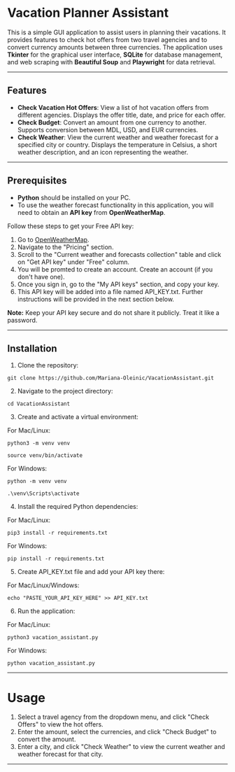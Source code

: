 # Vacation Planner Assistant

This is a simple GUI application to assist users in planning their vacations. It provides features to check hot offers from two travel agencies and to convert currency amounts between three currencies.
The application uses **Tkinter** for the graphical user interface, **SQLite** for database management, and web scraping with **Beautiful Soup** and **Playwright** for data retrieval.

---

## Features
- **Check Vacation Hot Offers**: View a list of hot vacation offers from different agencies. Displays the offer title, date, and price for each offer.
- **Check Budget**: Convert an amount from one currency to another. Supports conversion between MDL, USD, and EUR currencies.
- **Check Weather**: View the current weather and weather forecast for a specified city or country. Displays the temperature in Celsius, a short weather description, and an icon representing the weather.

---

## Prerequisites
- **Python** should be installed on your PC.
- To use the weather forecast functionality in this application, you will need to obtain an **API key** from **OpenWeatherMap**. 

Follow these steps to get your Free API key:

1. Go to [OpenWeatherMap](https://openweathermap.org/).
2. Navigate to the "Pricing" section.
3. Scroll to the "Current weather and forecasts collection" table and click on "Get API key" under "Free" column.
4. You will be promted to create an account. Create an account (if you don't have one).
5. Once you sign in, go to the "My API keys" section, and copy your key.
6. This API key will be added into a file named API_KEY.txt. Further instructions will be provided in the next section below.

**Note:** Keep your API key secure and do not share it publicly. Treat it like a password.


---

## Installation 

1. Clone the repository:
```
git clone https://github.com/Mariana-Oleinic/VacationAssistant.git
```

2. Navigate to the project directory:
```
cd VacationAssistant
```
3. Create and activate a virtual environment:

For Mac/Linux:
```
python3 -m venv venv
```
```
source venv/bin/activate
```
For Windows:
```
python -m venv venv
```
```
.\venv\Scripts\activate  
```
4. Install the required Python dependencies:

For Mac/Linux:
```
pip3 install -r requirements.txt 
```
For Windows:
```
pip install -r requirements.txt 
```
5. Create API_KEY.txt file and add your API key there:

For Mac/Linux/Windows:
```
echo "PASTE_YOUR_API_KEY_HERE" >> API_KEY.txt
```

6. Run the application:

For Mac/Linux:
```
python3 vacation_assistant.py 
```
For Windows:
```
python vacation_assistant.py 
```

---

# Usage

1. Select a travel agency from the dropdown menu, and click "Check Offers" to view the hot offers.
2. Enter the amount, select the currencies, and click "Check Budget" to convert the amount.
3. Enter a city, and click "Check Weather" to view the current weather and weather forecast for that city.

---
